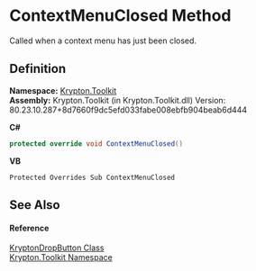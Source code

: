 # ContextMenuClosed Method


Called when a context menu has just been closed.



## Definition
**Namespace:** <a href="79d2eac2-21f4-54ff-7552-b20c33c30600.md">Krypton.Toolkit</a>  
**Assembly:** Krypton.Toolkit (in Krypton.Toolkit.dll) Version: 80.23.10.287+8d7660f9dc5efd033fabe008ebfb904beab6d444

**C#**
``` C#
protected override void ContextMenuClosed()
```
**VB**
``` VB
Protected Overrides Sub ContextMenuClosed
```



## See Also


#### Reference
<a href="14cbbe90-014f-3c64-94f2-997393d8d231.md">KryptonDropButton Class</a>  
<a href="79d2eac2-21f4-54ff-7552-b20c33c30600.md">Krypton.Toolkit Namespace</a>  
